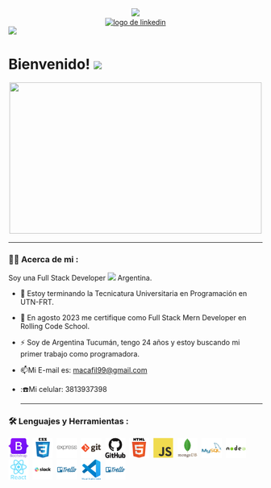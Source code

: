 <div align="center">
  <img src="https://media.giphy.com/media/7OMR3y1E9QeYsr9olS/giphy.gif"/>
</div>
<div align="center">
  <a href="https://www.linkedin.com/in/aixa-macarena-filsinger-1439161b9">
    <img src="https://img.shields.io/badge/LinkedIn-blue?style=for-the-badge&logo=linkedin&logoColor=white" alt="logo de linkedin"/>
  </a> 
  
</div>
<img src="https://komarev.com/ghpvc/?username=your-github-AixaFilsinger&style=flat-square&color=blue"/>
<h1>
  Bienvenido!
  <img src="https://media.giphy.com/media/hvRJCLFzcasrR4ia7z/giphy.gif" width="30px"/>
</h1>
<div align="center">
  <img src="https://media.giphy.com/media/CrFLL3CnRpw5ddlBMm/giphy.gif" width="500" height="300"/>
</div>

---

### :woman_technologist: Acerca de mi :
Soy una Full Stack Developer  <img src="https://media.giphy.com/media/WUlplcMpOCEmTGBtBW/giphy.gif" width="30"> Argentina.
- :telescope: Estoy terminando la Tecnicatura Universitaria en Programación en UTN-FRT.

- :seedling: En agosto 2023 me certifique como Full Stack Mern Developer en Rolling Code School.

- :zap: Soy de Argentina Tucumán, tengo 24 años y estoy buscando mi primer trabajo como programadora.

- :mailbox:Mi E-mail es: macafil99@gmail.com
  
- ::telephone:Mi celular: 3813937398

  ---

### :hammer_and_wrench: Lenguajes y Herramientas :
<img src="https://github.com/devicons/devicon/blob/master/icons/bootstrap/bootstrap-original-wordmark.svg" alt="bootstrap" width="40" height="40"/>&nbsp;
<img src="https://github.com/devicons/devicon/blob/master/icons/css3/css3-original-wordmark.svg" alt="css" width="40" height="40"/>&nbsp;
<img src="https://github.com/devicons/devicon/blob/master/icons/express/express-original-wordmark.svg" alt="express" width="40" height="40"/>&nbsp;
<img src="https://github.com/devicons/devicon/blob/master/icons/git/git-original-wordmark.svg" alt="git" width="40" height="40"/>&nbsp;
<img src="https://github.com/devicons/devicon/blob/master/icons/github/github-original-wordmark.svg" alt="github" width="40" height="40"/>&nbsp;
<img src="https://github.com/devicons/devicon/blob/master/icons/html5/html5-original-wordmark.svg" alt="html" width="40" height="40"/>&nbsp;
<img src="https://github.com/devicons/devicon/blob/master/icons/javascript/javascript-original.svg" alt="js" width="40" height="40"/>&nbsp;
<img src="https://github.com/devicons/devicon/blob/master/icons/mongodb/mongodb-original-wordmark.svg" alt="mobgodb" width="40" height="40"/>&nbsp;
<img src="https://github.com/devicons/devicon/blob/master/icons/mysql/mysql-original-wordmark.svg" alt="mysql" width="40" height="40"/>&nbsp;
<img src="https://github.com/devicons/devicon/blob/master/icons/nodejs/nodejs-original-wordmark.svg" alt="node.js" width="40" height="40"/>&nbsp;
<img src="https://github.com/devicons/devicon/blob/master/icons/react/react-original-wordmark.svg" alt="react" width="40" height="40"/>&nbsp;
<img src="https://github.com/devicons/devicon/blob/master/icons/slack/slack-original-wordmark.svg" alt="slack" width="40" height="40"/>&nbsp;
<img src="https://github.com/devicons/devicon/blob/master/icons/trello/trello-plain-wordmark.svg" alt="trello" width="40" height="40"/>&nbsp;
<img src="https://github.com/devicons/devicon/blob/master/icons/vscode/vscode-original-wordmark.svg" alt="vscode" width="40" height="40"/>&nbsp;
<img src="https://github.com/devicons/devicon/blob/master/icons/trello/trello-plain-wordmark.svg" alt="trello" width="40" height="40"/>&nbsp;
